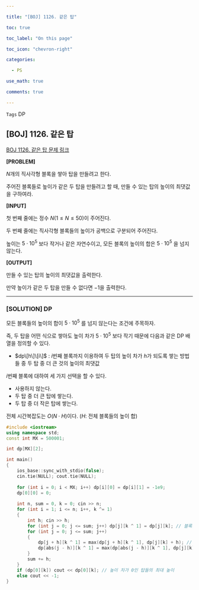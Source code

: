```yaml
---

title: "[BOJ] 1126. 같은 탑"

toc: true

toc_label: "On this page"

toc_icon: "chevron-right"

categories:

  - PS

use_math: true

comments: true

---
```


`Tags` DP

## [BOJ] 1126. 같은 탑

[BOJ 1126. 같은 탑 문제 링크](https://www.acmicpc.net/problem/1126)

**[PROBLEM]**

$N$개의 직사각형 블록을 쌓아 탑을 만들려고 한다.

주어진 블록들로 높이가 같은 두 탑을 만들려고 할 때, 만들 수 있는 탑의 높이의 최댓값을 구하여라.

**[INPUT]**

첫 번째 줄에는 정수 $N$($1 \leq N \leq 50$)이 주어진다.

두 번째 줄에는 직사각형 블록들의 높이가 공백으로 구분되어 주어진다.

높이는 $5 \cdot 10^5$ 보다 작거나 같은 자연수이고, 모든 블록의 높이의 합은 $5 \cdot 10^5$ 을 넘지 않는다.

**[OUTPUT]**

만들 수 있는 탑의 높이의 최댓값을 출력한다.

만약 높이가 같은 두 탑을 만들 수 없다면 $-1$을 출력한다.

---

### [SOLUTION] DP

모든 블록들의 높이의 합이 $5 \cdot 10^5$ 를 넘지 않는다는 조건에 주목하자.

즉, 두 탑을 어떤 식으로 쌓아도 높이 차가 $5 \cdot 10^5$ 보다 작기 때문에 다음과 같은 DP 배열을 정의할 수 있다.

- $dp\[h\]\[i\]$ : $i$번째 블록까지 이용하여 두 탑의 높이 차가 $h$가 되도록 쌓는 방법들 중 두 탑 중 더 큰 것의 높이의 최댓값

$i$번째 블록에 대하여 세 가지 선택을 할 수 있다.

- 사용하지 않는다.
- 두 탑 중 더 큰 탑에 쌓는다.
- 두 탑 중 더 작은 탑에 쌓는다.

전체 시간복잡도는 $O(N \cdot H)$이다. ($H$: 전체 블록들의 높이 합)

```cpp
#include <iostream>
using namespace std;
const int MX = 500001;

int dp[MX][2];

int main()
{
    ios_base::sync_with_stdio(false);
    cin.tie(NULL); cout.tie(NULL);
    
    for (int i = 0; i < MX; i++) dp[i][0] = dp[i][1] = -1e9;
    dp[0][0] = 0;
    
    int n, sum = 0, k = 0; cin >> n;
    for (int i = 1; i <= n; i++, k ^= 1)
    {
        int h; cin >> h;
        for (int j = 0; j <= sum; j++) dp[j][k ^ 1] = dp[j][k]; // 블록을 사용하지 않는 경우
        for (int j = 0; j <= sum; j++)
        {
            dp[j + h][k ^ 1] = max(dp[j + h][k ^ 1], dp[j][k] + h); // 더 큰 탑에 쌓는 경우
            dp[abs(j - h)][k ^ 1] = max(dp[abs(j - h)][k ^ 1], dp[j][k] + max(0, h - j)); // 더 작은 탑에 쌓는 경우
        }
        sum += h;
    }
    if (dp[0][k]) cout << dp[0][k]; // 높이 차가 0인 탑들의 최대 높이
    else cout << -1;
}
```







